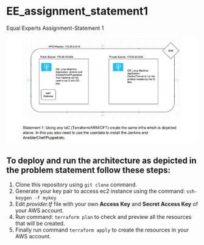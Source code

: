 # EE_assignment_statement1
Equal Experts Assignment-Statement 1

![alt text](https://github.com/siddhant-aga/EE_assignment_statement1/blob/main/image.PNG?raw=true)

## To deploy and run the architecture as depicted in the problem statement follow these steps:
1. Clone this repository using `git clone` command.
2. Generate your key pair to access ec2 instance using the command: `ssh-keygen -f mykey`
3. Edit *provider.tf* file with your own **Access Key** and **Secret Access Key** of your AWS account.
4. Run command: `terraform plan` to check and preview all the resources that will be created.
5. Finally run command `terraform apply` to create the resources in your AWS account.
